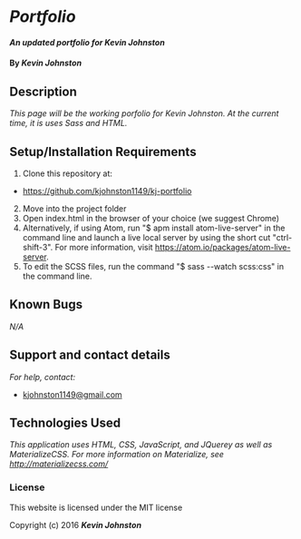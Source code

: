# _Portfolio_

#### _An updated portfolio for Kevin Johnston_

#### By _**Kevin Johnston**_

## Description

_This page will be the working porfolio for Kevin Johnston.  At the current time, it is uses Sass and HTML._

## Setup/Installation Requirements

1. Clone this repository at:
  * https://github.com/kjohnston1149/kj-portfolio
2. Move into the project folder
3. Open index.html in the browser of your choice (we suggest Chrome)
4. Alternatively, if using Atom, run "$ apm install atom-live-server" in the command line and launch a live local server by using the short cut "ctrl-shift-3".  For more information, visit https://atom.io/packages/atom-live-server.
5. To edit the SCSS files, run the command "$ sass --watch scss:css" in the command line.

## Known Bugs

_N/A_

## Support and contact details

_For help, contact:_
* [kjohnston1149@gmail.com](mailto:kjohnston1149@gmail.com)

## Technologies Used

_This application uses HTML, CSS, JavaScript, and JQuerey as well as MaterializeCSS.  For more information on Materialize, see http://materializecss.com/_

### License

This website is licensed under the MIT license

Copyright (c) 2016 **_Kevin Johnston_**
